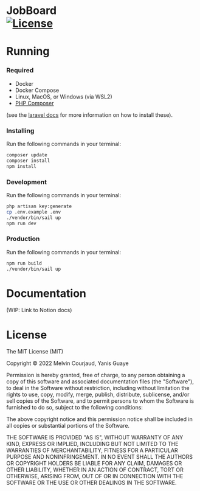 JobBoard  
[![License](https://img.shields.io/github/license/MisterPeModder/JobBoard)](https://github.com/MisterPeModder/JobBoard)
=========================

# Running

### Required
* Docker
* Docker Compose
* Linux, MacOS, or Windows (via WSL2)
* [PHP Composer](https://getcomposer.org/)

(see the [laravel docs](https://laravel.com/docs/9.x/installation#laravel-and-docker) for more information on how to install these).

### Installing

Run the following commands in your terminal:
```sh
composer update
composer install
npm install
```

### Development 

Run the following commands in your terminal:
```sh
php artisan key:generate
cp .env.example .env
./vendor/bin/sail up
npm run dev
```

### Production 

Run the following commands in your terminal:
```sh
npm run build
./vendor/bin/sail up
```

# Documentation

(WIP: Link to Notion docs)

# License

The MIT License (MIT)

Copyright © 2022 Melvin Courjaud, Yanis Guaye

Permission is hereby granted, free of charge, to any person obtaining a copy of this software and associated documentation files (the "Software"), to deal in the Software without restriction, including without limitation the rights to use, copy, modify, merge, publish, distribute, sublicense, and/or sell copies of the Software, and to permit persons to whom the Software is furnished to do so, subject to the following conditions:

The above copyright notice and this permission notice shall be included in all copies or substantial portions of the Software.

THE SOFTWARE IS PROVIDED "AS IS", WITHOUT WARRANTY OF ANY KIND, EXPRESS OR IMPLIED, INCLUDING BUT NOT LIMITED TO THE WARRANTIES OF MERCHANTABILITY, FITNESS FOR A PARTICULAR PURPOSE AND NONINFRINGEMENT. IN NO EVENT SHALL THE AUTHORS OR COPYRIGHT HOLDERS BE LIABLE FOR ANY CLAIM, DAMAGES OR OTHER LIABILITY, WHETHER IN AN ACTION OF CONTRACT, TORT OR OTHERWISE, ARISING FROM, OUT OF OR IN CONNECTION WITH THE SOFTWARE OR THE USE OR OTHER DEALINGS IN THE SOFTWARE.
